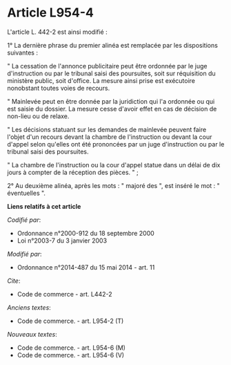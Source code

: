 # Article L954-4

L'article L. 442-2 est ainsi modifié : 

1° La dernière phrase du premier alinéa est remplacée par les dispositions suivantes : 

" La cessation de l'annonce publicitaire peut être ordonnée par le juge d'instruction ou par le tribunal saisi des
poursuites, soit sur réquisition du ministère public, soit d'office. La mesure ainsi prise est exécutoire nonobstant toutes
voies de recours. 

" Mainlevée peut en être donnée par la juridiction qui l'a ordonnée ou qui est saisie du dossier. La mesure cesse d'avoir
effet en cas de décision de non-lieu ou de relaxe. 

" Les décisions statuant sur les demandes de mainlevée peuvent faire l'objet d'un recours devant la chambre de l'instruction
ou devant la cour d'appel selon qu'elles ont été prononcées par un juge d'instruction ou par le tribunal saisi des
poursuites. 

" La chambre de l'instruction ou la cour d'appel statue dans un délai de dix jours à compter de la réception des pièces. " ; 

2° Au deuxième alinéa, après les mots : " majoré des ", est inséré le mot : " éventuelles ".

**Liens relatifs à cet article**

_Codifié par_:

  - Ordonnance n°2000-912 du 18 septembre 2000
  - Loi n°2003-7 du 3 janvier 2003

_Modifié par_:

  - Ordonnance n°2014-487 du 15 mai 2014 - art. 11

_Cite_:

  - Code de commerce - art. L442-2

_Anciens textes_:

  - Code de commerce. - art. L954-2 (T)

_Nouveaux textes_:

  - Code de commerce. - art. L954-6 (M)
  - Code de commerce. - art. L954-6 (V)
